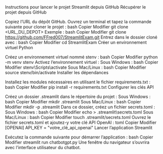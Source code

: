 
Instructions pour lancer le projet Streamlit depuis GitHub
Récupérer le projet depuis GitHub

Copiez l’URL du dépôt GitHub.
Ouvrez un terminal et tapez la commande suivante pour cloner le projet :
bash
Copier
Modifier
git clone <URL_DU_DEPOT>
Exemple :
bash
Copier
Modifier
git clone https://github.com/FFred007/StreamlitExam.git
Entrez dans le dossier cloné avec :
bash
Copier
Modifier
cd StreamlitExam
Créer un environnement virtuel Python

Créez un environnement virtuel nommé stenv :
bash
Copier
Modifier
python -m venv stenv
Activez l’environnement virtuel :
Sous Windows :
bash
Copier
Modifier
stenv\Scripts\activate
Sous Mac/Linux :
bash
Copier
Modifier
source stenv/bin/activate
Installer les dépendances

Installez les modules nécessaires en utilisant le fichier requirements.txt :
bash
Copier
Modifier
pip install -r requirements.txt
Configurer les clés API

Créez un dossier .streamlit dans le répertoire du projet :
Sous Windows :
bash
Copier
Modifier
mkdir .streamlit
Sous Mac/Linux :
bash
Copier
Modifier
mkdir -p .streamlit
Dans ce dossier, créez un fichier secrets.toml :
Sous Windows :
bash
Copier
Modifier
echo > .streamlit\secrets.toml
Sous Mac/Linux :
bash
Copier
Modifier
touch .streamlit/secrets.toml
Ouvrez le fichier secrets.toml et ajoutez-y votre clé API OpenAI :
toml
Copier
Modifier
[OPENAI]
API_KEY = "votre_clé_api_openai"
Lancer l’application Streamlit

Exécutez la commande suivante pour démarrer l’application :
bash
Copier
Modifier
streamlit run chatbotgpt.py
Une fenêtre du navigateur s’ouvrira avec l’interface utilisateur du chatbot.
